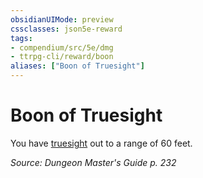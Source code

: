 ```yaml
---
obsidianUIMode: preview
cssclasses: json5e-reward
tags:
- compendium/src/5e/dmg
- ttrpg-cli/reward/boon
aliases: ["Boon of Truesight"]
---
```

# Boon of Truesight

You have [truesight](/3-Mechanics/CLI/rules/senses.md#truesight) out to a range of 60 feet.

*Source: Dungeon Master's Guide p. 232*